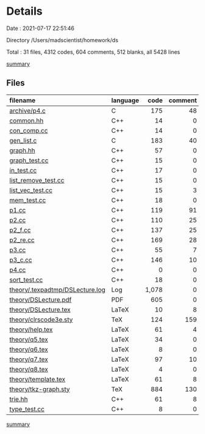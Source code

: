 # Details

Date : 2021-07-17 22:51:46

Directory /Users/madscientist/homework/ds

Total : 31 files,  4312 codes, 604 comments, 512 blanks, all 5428 lines

[summary](results.md)

## Files
| filename | language | code | comment | blank | total |
| :--- | :--- | ---: | ---: | ---: | ---: |
| [archive/p4.c](/archive/p4.c) | C | 175 | 48 | 52 | 275 |
| [common.hh](/common.hh) | C++ | 14 | 0 | 6 | 20 |
| [con_comp.cc](/con_comp.cc) | C++ | 14 | 0 | 7 | 21 |
| [gen_list.c](/gen_list.c) | C | 183 | 40 | 0 | 223 |
| [graph.hh](/graph.hh) | C++ | 57 | 0 | 12 | 69 |
| [graph_test.cc](/graph_test.cc) | C++ | 15 | 0 | 1 | 16 |
| [in_test.cc](/in_test.cc) | C++ | 17 | 0 | 2 | 19 |
| [list_remove_test.cc](/list_remove_test.cc) | C++ | 15 | 0 | 3 | 18 |
| [list_vec_test.cc](/list_vec_test.cc) | C++ | 15 | 3 | 4 | 22 |
| [mem_test.cc](/mem_test.cc) | C++ | 18 | 0 | 3 | 21 |
| [p1.cc](/p1.cc) | C++ | 119 | 91 | 41 | 251 |
| [p2.cc](/p2.cc) | C++ | 110 | 25 | 35 | 170 |
| [p2_f.cc](/p2_f.cc) | C++ | 137 | 25 | 41 | 203 |
| [p2_re.cc](/p2_re.cc) | C++ | 169 | 28 | 48 | 245 |
| [p3.cc](/p3.cc) | C++ | 55 | 7 | 15 | 77 |
| [p3_c.cc](/p3_c.cc) | C++ | 146 | 10 | 31 | 187 |
| [p4.cc](/p4.cc) | C++ | 0 | 0 | 1 | 1 |
| [sort_test.cc](/sort_test.cc) | C++ | 18 | 0 | 8 | 26 |
| [theory/.texpadtmp/DSLecture.log](/theory/.texpadtmp/DSLecture.log) | Log | 1,078 | 0 | 28 | 1,106 |
| [theory/DSLecture.pdf](/theory/DSLecture.pdf) | PDF | 605 | 0 | 7 | 612 |
| [theory/DSLecture.tex](/theory/DSLecture.tex) | LaTeX | 10 | 8 | 10 | 28 |
| [theory/clrscode3e.sty](/theory/clrscode3e.sty) | TeX | 124 | 159 | 61 | 344 |
| [theory/help.tex](/theory/help.tex) | LaTeX | 61 | 4 | 19 | 84 |
| [theory/q5.tex](/theory/q5.tex) | LaTeX | 34 | 0 | 15 | 49 |
| [theory/q6.tex](/theory/q6.tex) | LaTeX | 8 | 0 | 2 | 10 |
| [theory/q7.tex](/theory/q7.tex) | LaTeX | 97 | 10 | 18 | 125 |
| [theory/q8.tex](/theory/q8.tex) | LaTeX | 4 | 0 | 1 | 5 |
| [theory/template.tex](/theory/template.tex) | LaTeX | 61 | 8 | 14 | 83 |
| [theory/tkz-graph.sty](/theory/tkz-graph.sty) | TeX | 884 | 130 | 13 | 1,027 |
| [trie.hh](/trie.hh) | C++ | 61 | 8 | 13 | 82 |
| [type_test.cc](/type_test.cc) | C++ | 8 | 0 | 1 | 9 |

[summary](results.md)